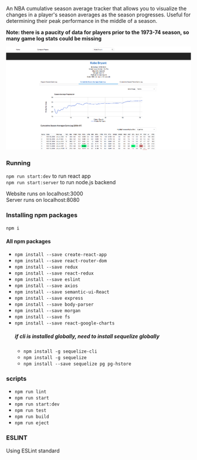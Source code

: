An NBA cumulative season average tracker that allows you to visualize the changes in a player's season averages as the season progresses.
Useful for determining their peak performance in the middle of a season.

**Note: there is a paucity of data for players prior to the 1973-74 season, so many game log stats could be missing**

![NBA Cumulative Season Average](NBA-Preview.png)

### Running
`npm run start:dev` to run react app\
`npm run start:server` to run node.js backend

Website runs on localhost:3000\
Server runs on localhost:8080

### Installing npm packages
`npm i`

#### All npm packages
- `npm install --save create-react-app`
- `npm install --save react-router-dom`
- `npm install --save redux`
- `npm install --save react-redux`
- `npm install --save eslint`
- `npm install --save axios`
- `npm install --save semantic-ui-React`
- `npm install --save express`
- `npm install --save body-parser`
- `npm install --save morgan`
- `npm install --save fs`
- `npm install --save react-google-charts`
    ##### **if cli is installed globally, need to install sequelize globally**
    - `npm install -g sequelize-cli`
    - `npm install -g sequelize`
    - `npm install --save sequelize pg pg-hstore`

### scripts
- `npm run lint`
- `npm run start`
- `npm run start:dev`
- `npm run test`
- `npm run build`
- `npm run eject`

### ESLINT
Using ESLint standard
